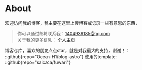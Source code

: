 # About
欢迎访问我的博客，我主要在这里上传博客或记录一些有意思的东西，
> 你可以通过邮箱联系我：1404939185@qq.com  
> 关于我的更多信息： [个人主页](https://www.oceanh.top/)  

博客仓库，喜欢的朋友点点star，就是对我最大的支持，谢谢！：
::github{repo="Ocean-H1/blog-astro"}
使用的template:
::github{repo="saicaca/fuwari"}
